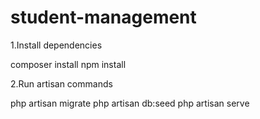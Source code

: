 # student-management

1.Install dependencies

composer install
npm install

2.Run artisan commands

php artisan migrate
php artisan db:seed
php artisan serve
